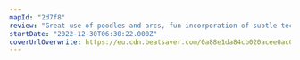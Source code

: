 ```yaml
---
mapId: "2d7f8"
review: "Great use of poodles and arcs, fun incorporation of subtle tech patterns, flowing lowers and a great lightshow with cinema make this map an awesome and diverse package for all to enjoy."
startDate: "2022-12-30T06:30:22.000Z"
coverUrlOverwrite: https://eu.cdn.beatsaver.com/0a88e1da84cb020acee0ac06eba205bb402228ac.jpg
---
```


